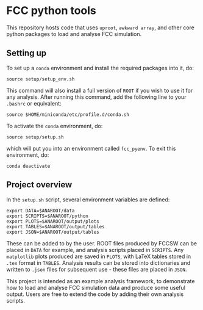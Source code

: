 # FCC python tools

This repository hosts code that uses `uproot`, `awkward array`, and other core python packages to load and analyse FCC simulation.

## Setting up

To set up a `conda` environment and install the required packages into it, do:

```
source setup/setup_env.sh
```

This command will also install a full version of `ROOT` if you wish to use it for any analysis. After running this command, add the following line to your `.bashrc` or equivalent:

```
source $HOME/miniconda/etc/profile.d/conda.sh
```

To activate the `conda` environment, do:

```
source setup/setup.sh
```

which will put you into an environment called `fcc_pyenv`. To exit this environment, do:

```
conda deactivate
```

## Project overview

In the `setup.sh` script, several environment variables are defined:

```
export DATA=$ANAROOT/data
export SCRIPTS=$ANAROOT/python
export PLOTS=$ANAROOT/output/plots
export TABLES=$ANAROOT/output/tables
export JSON=$ANAROOT/output/tables
```

These can be added to by the user. ROOT files produced by FCCSW can be placed in `DATA` for example, and analysis scripts placed in `SCRIPTS`. Any `matplotlib` plots produced are saved in `PLOTS`, with LaTeX tables stored in `.tex` format in `TABLES`. Analysis results can be stored into dictionaries and written to `.json` files for subsequent use - these files are placed in `JSON`.

This project is intended as an example analysis framework, to demonstrate how to load and analyse FCC simulation data and produce some useful output. Users are free to extend the code by adding their own analysis scripts.
